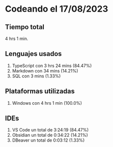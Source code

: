 # Codeando el 17/08/2023

## Tiempo total
4 hrs 1 min.

## Lenguajes usados
1. TypeScript con 3 hrs 24 mins (84.47%)
1. Markdown con 34 mins (14.21%)
1. SQL con 3 mins (1.33%)

## Plataformas utilizadas
1. Windows con 4 hrs 1 min (100.0%)

## IDEs
1. VS Code un total de 3:24:19 (84.47%)
1. Obsidian un total de 0:34:22 (14.21%)
1. DBeaver un total de 0:03:12 (1.33%)
